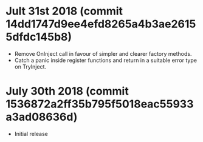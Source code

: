 Jult 31st 2018 (commit 14dd1747d9ee4efd8265a4b3ae26155dfdc145b8)
================================================================

- Remove OnInject call in favour of simpler and clearer factory methods.
- Catch a panic inside register functions and return in a suitable error type on TryInject.

July 30th 2018 (commit 1536872a2ff35b795f5018eac55933a3ad08636d)
================================================================

- Initial release